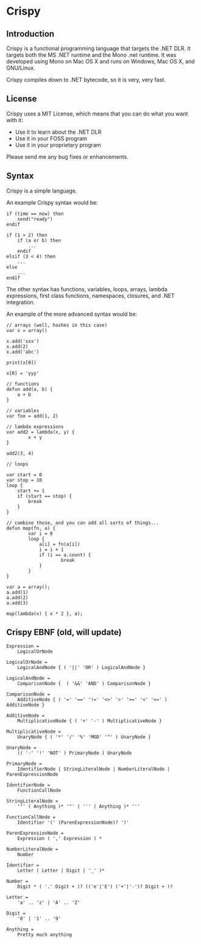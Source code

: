 Crispy
======

## Introduction

Crispy is a functional programming language that targets the .NET DLR.  It targets both the MS .NET runtime and the Mono .net runtime.  It was developed using Mono on Mac OS X and runs on Windows, Mac OS X, and GNU/Linux.

Crispy compiles down to .NET bytecode, so it is very, very fast.

## License

Crispy uses a MIT License, which means that you can do what you want with it:

+ Use it to learn about the .NET DLR
+ Use it in your FOSS program
+ Use it in your proprietary program

Please send me any bug fixes or enhancements.

## Syntax

Crispy is a simple language.

An example Crispy syntax would be:

	if (time == now) then
		send("ready")
	endif

	if (1 > 2) then
		if (a or b) then
			...
		endif
	elsif (3 < 4) then
		...
	else
		...
	endif

The other syntax has functions, variables, loops, arrays, lambda expressions, first class functions, namespaces, closures, and .NET integration.

An example of the more advanced syntax would be:

	// arrays (well, hashes in this case)
	var x = array()

	x.add('xxx')
	x.add(2)
	x.add('abc')

	print(x[0])

	x[0] = 'yyy'

	// functions
	defun add(a, b) {
		a + b
	}
	
	// variables
	var foo = add(1, 2)

	// lambda expressions
	var add2 = lambda(x, y) {
    		x + y
	}

	add2(3, 4)
	
	// loops
	
	var start = 0
	var stop = 10
	loop {
		start += 1
		if (start == stop) {
			break
		}
	}
	
	// combine those, and you can add all sorts of things...
	defun map(fn, a) {
    		var i = 0
    		loop {
        		a[i] = fn(a[i])
        		i = i + 1
        		if (i == a.count) {
            			break
        		}     
    		}
	}
	
	var a = array();
	a.add(1)
	a.add(2)
	a.add(3)
	
	map(lambda(x) { x * 2 }, a);

## Crispy EBNF (old, will update)

	Expression =
		LogicalOrNode

	LogicalOrNode =
		LogicalAndNode { ( '||' 'OR' ) LogicalAndNode }

	LogicalAndNode =
		ComparisonNode {  ( '&&' 'AND' ) ComparisonNode } 

	ComparisonNode =
		AdditiveNode { ( '=' '==' '!=' '<>' '>' '>=' '<' '<=' ) AdditiveNode }

	AdditiveNode =
		MultiplicativeNode { ( '+' '-' ) MultiplicativeNode }

	MultiplicativeNode =
		UnaryNode { ( '*' '/' '%' 'MOD' '^' ) UnaryNode }

	UnaryNode =
		(( '-' '!' 'NOT' ) PrimaryNode ) UnaryNode
	
	PrimaryNode =
		IdentifierNode | StringLiteralNode | NumberLiteralNode | ParenExpressionNode
	
	IdentifierNode =
		FunctionCallNode

	StringLiteralNode =
		'"' ( Anything )* '"' | ''' ( Anything )* '''

	FunctionCallNode =
		Identifier '(' (ParenExpressionNode)? ')' 

	ParenExpressionNode =
		Expression ( ',' Expression ) *

	NumberLiteralNode =
		Number

	Identifier =
		Letter ( Letter | Digit | '_' )*

	Number =
		Digit * ( '.' Digit + )? (('e'|'E') ('+'|'-')? Digit + )?

	Letter =
		'a' .. 'z' | 'A' .. 'Z'

	Digit =
		'0' | '1' .. '9'

	Anything =
		Pretty much anything

	

